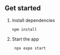 ## Get started

1. Install dependencies

   ```bash
   npm install
   ```

2. Start the app

   ```bash
    npx expo start
   ```

